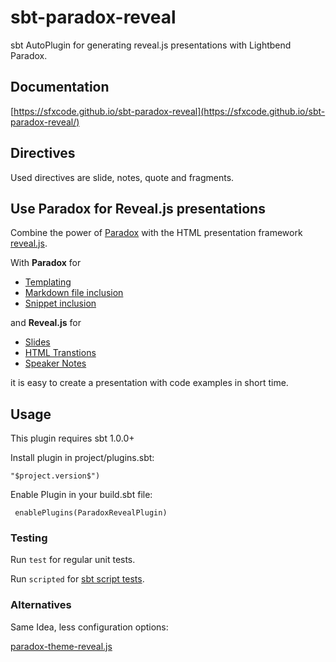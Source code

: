 # sbt-paradox-reveal

sbt AutoPlugin for generating reveal.js presentations with Lightbend
Paradox.

## Documentation

[https://sfxcode.github.io/sbt-paradox-reveal](https://sfxcode.github.io/sbt-paradox-reveal/)

## Directives

Used directives are slide, notes, quote and fragments.

## Use Paradox for Reveal.js presentations

Combine the power of [Paradox](https://developer.lightbend.com/docs/paradox/current/) with the HTML presentation framework [reveal.js](https://revealjs.com/#/).

With **Paradox** for

* [Templating](https://developer.lightbend.com/docs/paradox/current/customization/templating.html)
* [Markdown file inclusion](https://developer.lightbend.com/docs/paradox/current/directives/includes.html)
* [Snippet inclusion](https://developer.lightbend.com/docs/paradox/current/directives/snippets.html)

and **Reveal.js** for

* [Slides](https://revealjs.com/#/1)
* [HTML Transtions](https://revealjs.com/#/transitions)
* [Speaker Notes](https://revealjs.com/#/20)

it is easy to create a presentation with code examples in short time.

## Usage

This plugin requires sbt 1.0.0+

Install plugin in project/plugins.sbt:

``` addSbtPlugin("com.sfxcode.paradox" % "sbt-paradox-reveal" %
"$project.version$")
```

Enable Plugin in your build.sbt file:

```
 enablePlugins(ParadoxRevealPlugin)
```

### Testing

Run `test` for regular unit tests.

Run `scripted` for [sbt script tests](http://www.scala-sbt.org/1.x/docs/Testing-sbt-plugins.html).

### Alternatives

Same Idea, less configuration options:

[paradox-theme-reveal.js](https://github.com/raboof/paradox-theme-reveal.js)

